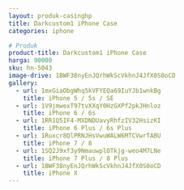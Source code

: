```yaml
---
layout: produk-casinghp
title: Darkcustom1 iPhone Case
categories: iphone

# Produk
product-title: Darkcustom1 iPhone Case
harga: 90000
sku: hn-5043
image-drive: 1BWF38nyEnJQrhWkScVkhnJ4JfX0S0oCD
gallery:
  - url: 1mxGiaObgWhq5kVFYEQa69IuYJb1wnkBg
    title: iPhone 5 / 5s / SE
  - url: 1V9jmwexT97tvXXqY0HzGXPf2pkJHnloz
    title: iPhone 6 / 6s
  - url: 1RR1Q5IF4-MXDNDUavyRhfzIV32HsizKI
    title: iPhone 6 Plus / 6s Plus
  - url: 1Ruxcr8QlPRNJHsVwuWALW6MTCVwrTABU
    title: iPhone 7 / 8
  - url: 1SQ2J9xf3y9NmauwplOTkjg-weo4M7LNe
    title: iPhone 7 Plus / 8 Plus
  - url: 1BWF38nyEnJQrhWkScVkhnJ4JfX0S0oCD
    title: iPhone X
---
```

